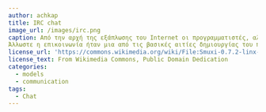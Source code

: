 ```yaml
---
author: achkap
title: IRC chat
image_url: /images/irc.png
caption: Από την αρχή της εξάπλωσης του Internet οι προγραμματιστές, αλλά και οι χρήστες έβλεπαν τον υπολογιστή ως ένα μέσο επικοινωνίας, καλύτερο από το τηλέφωνο και με περισσότερες δυνατότητες. 
Άλλωστε η επικοινωνία ήταν μια από τις βασικές αιτίες δημιουργίας του πρώτου είδους διαδικτύου ARPANET.[Ανάρτηση στο twitter](https://twitter.com/kagelaris3/status/1192927744604196864?s=20)
license_url: 'https://commons.wikimedia.org/wiki/File:Smuxi-0.7.2-linx-main-window.png'
license_text: From Wikimedia Commons, Public Domain Dedication
categories:
  - models
  - communication
tags:
  - Chat
---
```

